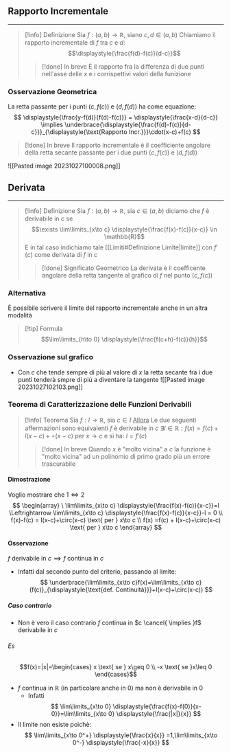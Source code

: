 ## Rapporto Incrementale
---
>[!info] Definizione
>Sia $f:(a,b)\to\mathbb{R}$, siano $c,d\in(a,b)$
>Chiamiamo il rapporto incrementale di $f$ tra $c$ e $d$:
>$$\displaystyle{\frac{f(d)-f(c)}{d-c}}$$
>>[!done] In breve
>>È il rapporto fra la differenza di due punti nell'asse delle $x$ e i corrispettivi valori della funizione

### Osservazione Geometrica
La retta passante per i punti $(c,f(c))$ e $(d,f(d))$ ha come equazione:
$$
\displaystyle{\frac{y-f(d)}{f(d)-f(c)}} = \displaystyle{\frac{x-d}{d-c}} \implies \underbrace{\displaystyle{\frac{f(d)-f(c)}{d-c}}}_{\displaystyle{\text{Rapporto Incr.}}}\cdot(x-c)+f(c)
$$
>[!done] In breve
>Il rapporto incrementale è il coefficiente angolare della retta secante passante per i due punti $(c,f(c))$ e $(d,f(d))$ 

![[Pasted image 20231027100008.png]]
## Derivata
---
>[!info] Definizione
>Sia $f:(a,b)\to\mathbb{R}$, sia $c\in(a,b)$ diciamo che $f$ è derivabile in $c$ se
>$$\exists \lim\limits_{x\to c} \displaystyle{\frac{f(x)-f(c)}{x-c}} \in \mathbb{R}$$
>E in tal caso indichiamo tale [[Limiti#Definizione Limite|limite]] con $f'(c)$ come  derivata di $f$ in $c$
>>[!done] Significato Geometrico
>>La derivata è il coefficente angolare della retta tangente al grafico di $f$ nel punto $(c,f(c))$
### Alternativa
È possibile scrivere il limite del rapporto incrementale anche in un altra modalità
>[!tip] Formula
>$$\lim\limits_{h\to 0} \displaystyle{\frac{f(c+h)-f(c)}{h}}$$

### Osservazione sul grafico
- Con $c$ che tende sempre di più al valore di $x$ la retta secante fra i due punti tenderà smpre di più a diventare la tangente
![[Pasted image 20231027102103.png]]

### Teorema di Caratterizzazione delle Funzioni Derivabili
>[!info] Teorema
>Sia $f:I\to\mathbb{R}$, sia $c\in I$
><u>Allora</u>
>Le due seguenti affermazioni sono equivalenti
>$f$ è derivabile in $c$
>$\exists l\in\mathbb{R}:f(x)=f(c)+l(x-c)+\circ(x-c) \text{ per }x\to c$
>e si ha: $l = f'(c)$
>>[!done] In breve
>>Quando $x$ è "molto vicina" a $c$ la funzione è "molto vicina" ad un polinomio di primo grado più un errore trascurabile

#### Dimostrazione
Voglio mostrare che $1\Leftrightarrow 2$
$$
\begin{array}
\ \lim\limits_{x\to c} \displaystyle{\frac{f(x)-f(c)}{x-c}}=l \Leftrightarrow \lim\limits_{x\to c} \displaystyle{\frac{f(x)-f(c)}{x-c}}-l = 0 \\
f(x)-f(c) = l(x-c)+\circ(x-c) \text{ per } x\to c \\
f(x) =f(c) + l(x-c)+\circ(x-c) \text{ per } x\to c
\end{array}
$$
#### Osservazione
$f$ derivabile in $c \implies f$ continua in $c$
- Infatti dal secondo punto del criterio, passando al limite:
$$
\underbrace{\lim\limits_{x\to c}f(x)=\lim\limits_{x\to c}(f(c)}_{\displaystyle{\text{def. Continuità}}}+l(x-c)+\circ(x-c))
$$
##### Caso contrario
- Non è vero il caso contrario
$f$ continua in $c \cancel{ \implies }f$ derivabile in $c$
###### Es
$$f(x)=|x|=\begin{cases}
x \text{ se } x\geq 0 \\
-x \text{ se }x\leq 0
\end{cases}$$
- $f$ continua in $\mathbb{R}$ (in particolare anche in $0$) ma non è derivabile in $0$
	- Infatti
$$
\lim\limits_{x\to 0} \displaystyle{\frac{f(x)-f(0)}{x-0}}=\lim\limits_{x\to 0} \displaystyle{\frac{|x|}{x}}
$$
- Il limite non esiste poichè:
$$
\lim\limits_{x\to 0^+} \displaystyle{\frac{x}{x}} =1,\lim\limits_{x\to 0^-} \displaystyle{\frac{-x}{x}}
$$
